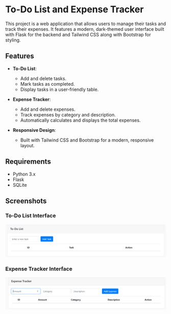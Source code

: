 # To-Do List and Expense Tracker

This project is a web application that allows users to manage their tasks and track their expenses. It features a modern, dark-themed user interface built with Flask for the backend and Tailwind CSS along with Bootstrap for styling.

## Features

- **To-Do List**:
  - Add and delete tasks.
  - Mark tasks as completed.
  - Display tasks in a user-friendly table.

- **Expense Tracker**:
  - Add and delete expenses.
  - Track expenses by category and description.
  - Automatically calculates and displays the total expenses.

- **Responsive Design**:
  - Built with Tailwind CSS and Bootstrap for a modern, responsive layout.
  
## Requirements

- Python 3.x
- Flask
- SQLite 

## Screenshots

### To-Do List Interface
![To-Do List Interface](static/screenshots/todo_interface.png)

### Expense Tracker Interface
![Expense Tracker Interface](static/screenshots/expense_tracker.png)
